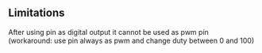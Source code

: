 ## Limitations
After using pin as digital output it cannot be used as pwm pin  
(workaround: use pin always as pwm and change duty between 0 and 100)